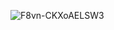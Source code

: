![F8vn-CKXoAELSW3](https://github.com/user-attachments/assets/2c3cc4d8-58d0-4eb4-995f-a0e6aa0d0daf)
